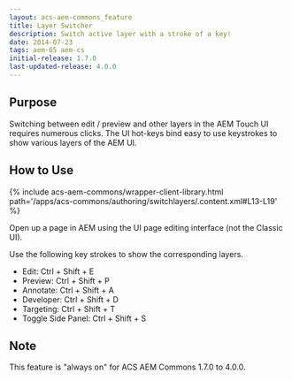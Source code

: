 ```yaml
---
layout: acs-aem-commons_feature
title: Layer Switcher
description: Switch active layer with a stroke of a key!
date: 2014-07-23
tags: aem-65 aem-cs
initial-release: 1.7.0
last-updated-release: 4.0.0
---
```


## Purpose

Switching between edit / preview and other layers in the AEM Touch UI requires numerous clicks. The UI hot-keys bind easy to use keystrokes to show various layers of the AEM UI.

## How to Use

{% include acs-aem-commons/wrapper-client-library.html path='/apps/acs-commons/authoring/switchlayers/.content.xml#L13-L19' %}

Open up a page in AEM using the UI page editing interface (not the Classic UI).

Use the following key strokes to show the corresponding layers.

* Edit: Ctrl + Shift + E
* Preview: Ctrl + Shift + P
* Annotate: Ctrl + Shift + A
* Developer: Ctrl + Shift + D
* Targeting: Ctrl + Shift + T
* Toggle Side Panel: Ctrl + Shift + S

## Note

This feature is "always on" for ACS AEM Commons 1.7.0 to 4.0.0.
